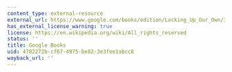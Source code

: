 ```yaml
---
content_type: external-resource
external_url: https://www.google.com/books/edition/Locking_Up_Our_Own/3NEjDQAAQBAJ?hl=en&gbpv=1
has_external_license_warning: true
license: https://en.wikipedia.org/wiki/All_rights_reserved
status: ''
title: Google Books
uid: 4782272b-cf07-4975-be82-3e3fee1abcc8
wayback_url: ''
---
```

